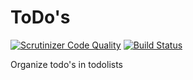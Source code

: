 ToDo's
======

[![Scrutinizer Code Quality](https://scrutinizer-ci.com/g/ColdTrick/todos/badges/quality-score.png?b=master)](https://scrutinizer-ci.com/g/ColdTrick/todos/?branch=master)
[![Build Status](https://scrutinizer-ci.com/g/ColdTrick/todos/badges/build.png?b=master)](https://scrutinizer-ci.com/g/ColdTrick/todos/build-status/master)

Organize todo's in todolists
